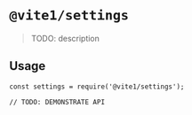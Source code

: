 # `@vite1/settings`

> TODO: description

## Usage

```
const settings = require('@vite1/settings');

// TODO: DEMONSTRATE API
```
